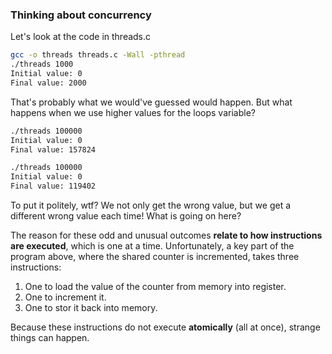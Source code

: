 ### Thinking about concurrency

Let's look at the code in threads.c

```bash
gcc -o threads threads.c -Wall -pthread
./threads 1000                                               
Initial value: 0
Final value: 2000
```

That's probably what we would've guessed would happen. But what happens when we use higher values for the loops variable?

```bash
./threads 100000                                               
Initial value: 0
Final value: 157824

./threads 100000                                               
Initial value: 0
Final value: 119402
```

To put it politely, wtf? We not only get the wrong value, but we get a different wrong value each time! What is going on here?

The reason for these odd and unusual outcomes **relate to how instructions are executed**, which is one at a time.  Unfortunately, a key part of the program above, where the shared counter is incremented, takes three instructions:

1. One to load the value of the counter from memory into register.
2. One to increment it.
3. One to stor it back into memory.

Because these instructions do not execute **atomically** (all at once), strange things can happen. 
